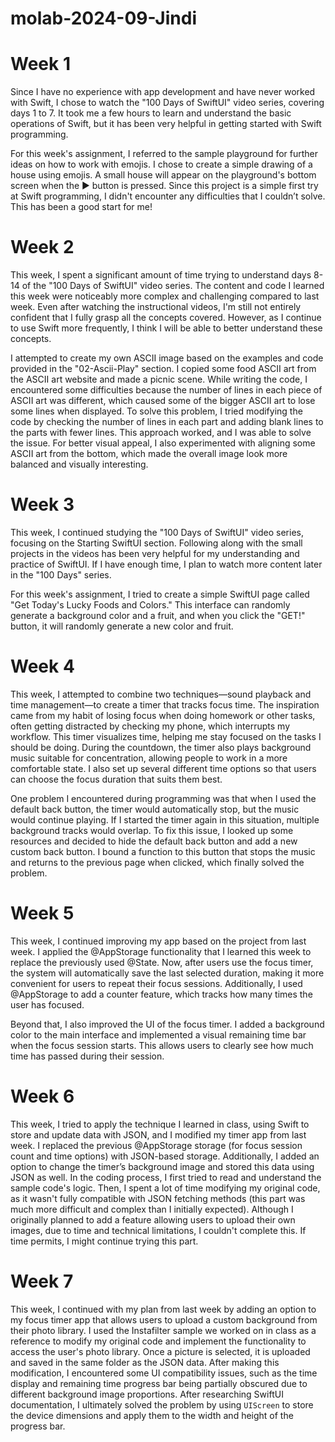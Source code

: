 # molab-2024-09-Jindi

# Week 1

Since I have no experience with app development and have never worked with Swift, I chose to watch the "100 Days of SwiftUI" video series, covering days 1 to 7. It took me a few hours to learn and understand the basic operations of Swift, but it has been very helpful in getting started with Swift programming.

For this week's assignment, I referred to the sample playground for further ideas on how to work with emojis. I chose to create a simple drawing of a house using emojis. A small house will appear on the playground's bottom screen when the ▶️ button is pressed. Since this project is a simple first try at Swift programming, I didn't encounter any difficulties that I couldn’t solve. This has been a good start for me!

# Week 2 

This week, I spent a significant amount of time trying to understand days 8-14 of the "100 Days of SwiftUI" video series. The content and code I learned this week were noticeably more complex and challenging compared to last week. Even after watching the instructional videos, I'm still not entirely confident that I fully grasp all the concepts covered. However, as I continue to use Swift more frequently, I think I will be able to better understand these concepts.

I attempted to create my own ASCII image based on the examples and code provided in the "02-Ascii-Play" section. I copied some food ASCII art from the ASCII art website and made a picnic scene. While writing the code, I encountered some difficulties because the number of lines in each piece of ASCII art was different, which caused some of the bigger ASCII art to lose some lines when displayed. To solve this problem, I tried modifying the code by checking the number of lines in each part and adding blank lines to the parts with fewer lines. This approach worked, and I was able to solve the issue. For better visual appeal, I also experimented with aligning some ASCII art from the bottom, which made the overall image look more balanced and visually interesting.

# Week 3

This week, I continued studying the "100 Days of SwiftUI" video series, focusing on the Starting SwiftUI section. Following along with the small projects in the videos has been very helpful for my understanding and practice of SwiftUI. If I have enough time, I plan to watch more content later in the "100 Days" series.

For this week's assignment, I tried to create a simple SwiftUI page called "Get Today's Lucky Foods and Colors." This interface can randomly generate a background color and a fruit, and when you click the "GET!" button, it will randomly generate a new color and fruit.

# Week 4
This week, I attempted to combine two techniques—sound playback and time management—to create a timer that tracks focus time. The inspiration came from my habit of losing focus when doing homework or other tasks, often getting distracted by checking my phone, which interrupts my workflow. This timer visualizes time, helping me stay focused on the tasks I should be doing. During the countdown, the timer also plays background music suitable for concentration, allowing people to work in a more comfortable state. I also set up several different time options so that users can choose the focus duration that suits them best.

One problem I encountered during programming was that when I used the default back button, the timer would automatically stop, but the music would continue playing. If I started the timer again in this situation, multiple background tracks would overlap. To fix this issue, I looked up some resources and decided to hide the default back button and add a new custom back button. I bound a function to this button that stops the music and returns to the previous page when clicked, which finally solved the problem.

# Week 5
This week, I continued improving my app based on the project from last week. I applied the @AppStorage functionality that I learned this week to replace the previously used @State. Now, after users use the focus timer, the system will automatically save the last selected duration, making it more convenient for users to repeat their focus sessions. Additionally, I used @AppStorage to add a counter feature, which tracks how many times the user has focused.

Beyond that, I also improved the UI of the focus timer. I added a background color to the main interface and implemented a visual remaining time bar when the focus session starts. This allows users to clearly see how much time has passed during their session.

# Week 6
This week, I tried to apply the technique I learned in class, using Swift to store and update data with JSON, and I modified my timer app from last week. I replaced the previous @AppStorage storage (for focus session count and time options) with JSON-based storage. Additionally, I added an option to change the timer’s background image and stored this data using JSON as well. In the coding process, I first tried to read and understand the sample code's logic. Then, I spent a lot of time modifying my original code, as it wasn't fully compatible with JSON fetching methods (this part was much more difficult and complex than I initially expected). Although I originally planned to add a feature allowing users to upload their own images, due to time and technical limitations, I couldn't complete this. If time permits, I might continue trying this part.

# Week 7
This week, I continued with my plan from last week by adding an option to my focus timer app that allows users to upload a custom background from their photo library. I used the Instafilter sample we worked on in class as a reference to modify my original code and implement the functionality to access the user's photo library. Once a picture is selected, it is uploaded and saved in the same folder as the JSON data. After making this modification, I encountered some UI compatibility issues, such as the time display and remaining time progress bar being partially obscured due to different background image proportions. After researching SwiftUI documentation, I ultimately solved the problem by using `UIScreen` to store the device dimensions and apply them to the width and height of the progress bar.

